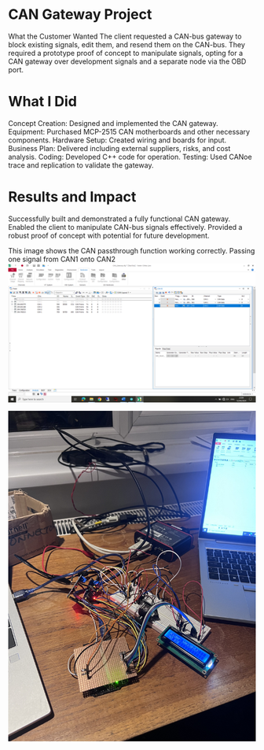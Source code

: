 # CAN Gateway Project
What the Customer Wanted
The client requested a CAN-bus gateway to block existing signals, edit them, and resend them on the CAN-bus. They required a prototype proof of concept to manipulate signals, opting for a CAN gateway over development signals and a separate node via the OBD port.
# What I Did
Concept Creation: Designed and implemented the CAN gateway.
Equipment: Purchased MCP-2515 CAN motherboards and other necessary components.
Hardware Setup: Created wiring and boards for input.
Business Plan: Delivered including external suppliers, risks, and cost analysis.
Coding: Developed C++ code for operation.
Testing: Used CANoe trace and replication to validate the gateway.
# Results and Impact
Successfully built and demonstrated a fully functional CAN gateway.
Enabled the client to manipulate CAN-bus signals effectively.
Provided a robust proof of concept with potential for future development.


This image shows the CAN passthrough function working correctly. Passing one signal from CAN1 onto CAN2
![Screenshot](https://github.com/CameronCode22/CAN-Gateway/blob/main/Image_Folder_GitHub/CAN_Passthrough.png?raw=true)

![Screenshot](https://github.com/CameronCode22/CAN-Gateway/blob/main/Image_Folder_GitHub/CAN_Gateway.jpg)
